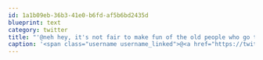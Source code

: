 ```yaml
---
id: 1a1b09eb-36b3-41e0-b6fd-af5b6bd2435d
blueprint: text
category: twitter
title: "'@neh hey, it's not fair to make fun of the old people who go to bed early +@rlahay"
caption: '<span class="username username_linked">@<a href="https://twitter.com/neh" title="Nathan Howell">neh</a></span> hey, it''s not fair to make fun of the old people who go to bed early +<span class="username username_linked">@<a href="https://twitter.com/rlahay" title="Ryan Lahay">rlahay</a></span>'
---
```

